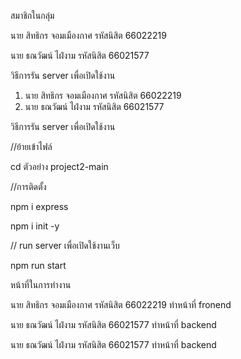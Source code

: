 สมาชิกในกลุ่ม

นาย สิทธิกร จอมเมืองกาศ รหัสนิสิต 66022219

นาย ธณวัฒน์ ไฝ่งาม รหัสนิสิต 66021577

วิธีการรัน server เพื่อเปิดใช้งาน


1. นาย สิทธิกร จอมเมืองกาศ รหัสนิสิต 66022219
2. นาย ธณวัฒน์ ไฝ่งาม     รหัสนิสิต 66021577

วิธีการรัน server เพื่อเปิดใช้งาน

//ย้ายเข้าไฟล์

cd ตัวอย่าง project2-main

//การติดตั้ง

npm i express

npm i init -y

// run server เพื่อเปิดใช้งานเว็บ

npm run start

หน้าที่ในการทำงาน

นาย สิทธิกร จอมเมืองกาศ รหัสนิสิต 66022219 ทำหน้าที่ fronend

นาย ธณวัฒน์ ไฝ่งาม รหัสนิสิต 66021577 ทำหน้าที่ backend

นาย ธณวัฒน์ ไฝ่งาม     รหัสนิสิต 66021577 ทำหน้าที่ backend

